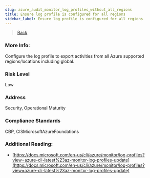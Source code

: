 ```yaml
---
slug: azure_audit_monitor_log_profiles_without_all_regions
title: Ensure log profile is configured for all regions
sidebar_label: Ensure log profile is configured for all regions
---
```

> [Back](../../azuremonitoraudit)

### More Info:
Configure the log profile to export activities from all Azure supported regions/locations including global.

### Risk Level
Low

### Address
Security, Operational Maturity

### Compliance Standards
CBP, CISMicrosoftAzureFoundations

### Additional Reading:
- [https://docs.microsoft.com/en-us/cli/azure/monitor/log-profiles?view=azure-cli-latest%23az-monitor-log-profiles-update](https://docs.microsoft.com/en-us/cli/azure/monitor/log-profiles?view=azure-cli-latest%23az-monitor-log-profiles-update) 
